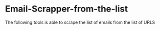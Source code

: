 # Email-Scrapper-from-the-list
The following tools is able to scrape the list of emails from the list of URLS
